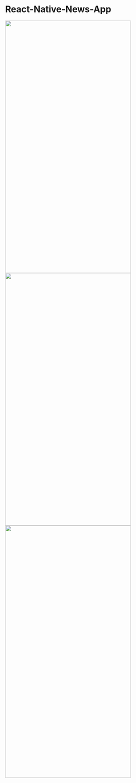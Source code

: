 # React-Native-News-App





<img src="https://user-images.githubusercontent.com/87796455/167999690-f0502ef2-31ed-48a2-867d-25c03ea282b8.png" width="400" height="800" />    <img src="https://user-images.githubusercontent.com/87796455/167999834-9f41c2ee-99f1-4670-b510-f47fe8baef9b.png" width="400" height="800" />        <img src="https://user-images.githubusercontent.com/87796455/167999951-03df07f4-ad83-4513-a4cc-61d37b8edeb5.png" width="400" height="800" /> 



